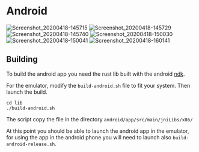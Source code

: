 # Android

![Screenshot_20200418-145715](https://user-images.githubusercontent.com/6470319/79639853-7a92c680-818e-11ea-91b5-f715c2eb170f.png)
![Screenshot_20200418-145729](https://user-images.githubusercontent.com/6470319/79639852-79fa3000-818e-11ea-97eb-14d493b059b3.png)
![Screenshot_20200418-145740](https://user-images.githubusercontent.com/6470319/79639850-79fa3000-818e-11ea-82ad-4823264634cb.png)
![Screenshot_20200418-150030](https://user-images.githubusercontent.com/6470319/79639849-79619980-818e-11ea-82b7-985636a0eb3b.png)
![Screenshot_20200418-150041](https://user-images.githubusercontent.com/6470319/79639847-78c90300-818e-11ea-8041-5a08618caa23.png)
![Screenshot_20200418-160141](https://user-images.githubusercontent.com/6470319/79639843-76ff3f80-818e-11ea-955a-24a03c75c989.png)

## Building

To build the android app you need the rust lib built with the android [ndk](https://developer.android.com/ndk).

For the emulator, modify the `build-android.sh` file to fit your system. Then launch the build.

```
cd lib
./build-android.sh
```

The script copy the file in the directory `android/app/src/main/jniLibs/x86/`

At this point you should be able to launch the android app in the emulator, for using the app in the android phone you will need to launch also `build-android-release.sh`.
